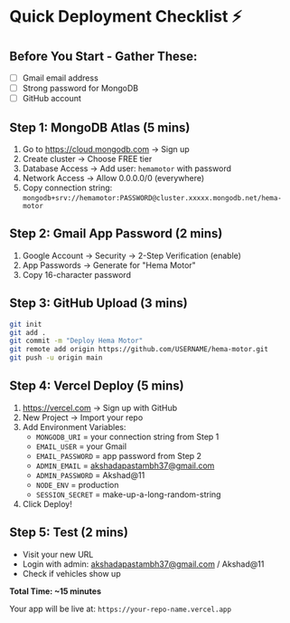 # Quick Deployment Checklist ⚡

## Before You Start - Gather These:
- [ ] Gmail email address
- [ ] Strong password for MongoDB
- [ ] GitHub account

## Step 1: MongoDB Atlas (5 mins)
1. Go to https://cloud.mongodb.com → Sign up
2. Create cluster → Choose FREE tier
3. Database Access → Add user: `hemamotor` with password
4. Network Access → Allow 0.0.0.0/0 (everywhere)
5. Copy connection string: `mongodb+srv://hemamotor:PASSWORD@cluster.xxxxx.mongodb.net/hema-motor`

## Step 2: Gmail App Password (2 mins)
1. Google Account → Security → 2-Step Verification (enable)
2. App Passwords → Generate for "Hema Motor"
3. Copy 16-character password

## Step 3: GitHub Upload (3 mins)
```bash
git init
git add .
git commit -m "Deploy Hema Motor"
git remote add origin https://github.com/USERNAME/hema-motor.git
git push -u origin main
```

## Step 4: Vercel Deploy (5 mins)
1. https://vercel.com → Sign up with GitHub
2. New Project → Import your repo
3. Add Environment Variables:
   - `MONGODB_URI` = your connection string from Step 1
   - `EMAIL_USER` = your Gmail
   - `EMAIL_PASSWORD` = app password from Step 2
   - `ADMIN_EMAIL` = akshadapastambh37@gmail.com
   - `ADMIN_PASSWORD` = Akshad@11
   - `NODE_ENV` = production
   - `SESSION_SECRET` = make-up-a-long-random-string
4. Click Deploy!

## Step 5: Test (2 mins)
- Visit your new URL
- Login with admin: akshadapastambh37@gmail.com / Akshad@11
- Check if vehicles show up

**Total Time: ~15 minutes**

Your app will be live at: `https://your-repo-name.vercel.app`